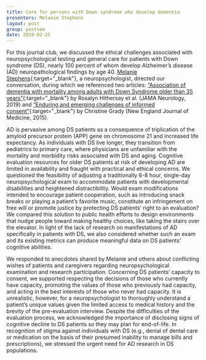 ```yaml
---
title: Care for persons with Down syndrome who develop dementia
presenters: Melanie Stephens
layout: post
group: pastsem
date: 2019-02-25
---
```


For this journal club, we discussed the ethical challenges associated with neuropsychological testing and general care for patients 
with Down syndrome (DS), nearly 100 percent of whom develop Alzheimer’s disease (AD) neuropathological findings by age 40. [Melanie 
Stephens](https://profiles.ucsf.edu/melanie.stephens){:target="\_blank"}, a neuropsychologist, directed our conversation, during 
which we referenced two articles: [“Association of dementia with mortality among adults with Down Syndrome older than 35 years”](https://jamanetwork.com/journals/jamaneurology/fullarticle/2714719){:target="\_blank"} by Rosalyn Hithersay et al. (JAMA Neurology, 2019) 
and [“Enduring and emerging challenges of informed consent”](https://www.idcrp.org/sites/default/files/2-26%20Grady%20C%20%20%282015%29%20%20Enduring%20and%20Emerging%20Challenges%20of%20Informed%20Conse....pdf){:target="\_blank"} 
by Christine Grady (New England Journal of Medicine, 2015). 


AD is pervasive among DS patients as a consequence of triplication of the amyloid precursor protein (APP) gene on chromosome 21 and
increased life expectancy. As individuals with DS live longer, they transition from pediatrics to primary care, where physicians are 
unfamiliar with the mortality and morbidity risks associated with DS and aging. Cognitive evaluation resources for older DS patients 
at risk of developing AD are limited in availability and fraught with practical and ethical concerns. We questioned the feasibility 
of adjusting a traditionally 6-8 hour, single-day neuropsychological exam to accommodate patients with developmental disabilities and 
heightened distractibility. Would exam modifications intended to encourage patient cooperation, such as introducing snack breaks or 
playing a patient’s favorite music, constitute an infringement on free will or promote justice by protecting DS patients’ right to an 
evaluation? We compared this solution to public health efforts to design environments that nudge people toward making healthy choices, 
like taking the stairs over the elevator. In light of the lack of research on manifestations of AD specifically in patients with DS, we 
also considered whether such an exam and its existing metrics can produce meaningful data on DS patients’ cognitive abilities. 


We responded to anecdotes shared by Melanie and others about conflicting wishes of patients and caregivers regarding neuropsychological 
examination and research participation. Concerning DS patients’ capacity to consent, we supported respecting the decisions of those who 
currently have capacity, promoting the values of those who previously had capacity, and acting in the best interests of those who never
had capacity. It is unrealistic, however, for a neuropsychologist to thoroughly understand a patient’s unique values given the limited 
access to medical history and the brevity of the pre-evaluation interview. Despite the difficulties of the evaluation process, we 
acknowledged the importance of disclosing signs of cognitive decline to DS patients so they may plan for end-of-life. In recognition of 
stigma against individuals with DS (e.g., denial of dental care or medication on the basis of their presumed inability to manage bills 
and prescriptions), we stressed the urgent need for AD research in DS populations.
